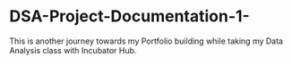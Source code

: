 # DSA-Project-Documentation-1-
This is another journey towards my Portfolio building while taking my Data Analysis class with Incubator Hub.
